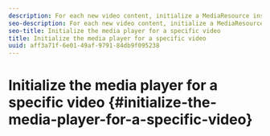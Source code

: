 ```yaml
---
description: For each new video content, initialize a MediaResource instance with information about the video content and load the media resource.
seo-description: For each new video content, initialize a MediaResource instance with information about the video content and load the media resource.
seo-title: Initialize the media player for a specific video
title: Initialize the media player for a specific video
uuid: aff3a71f-6e01-49af-9791-84db9f095238
---
```


# Initialize the media player for a specific video {#initialize-the-media-player-for-a-specific-video}